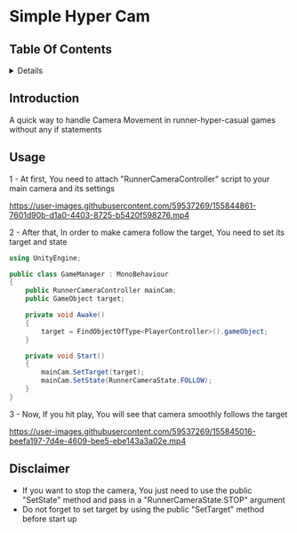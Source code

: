 # Simple Hyper Cam



## Table Of Contents 
 
<details>
<summary>Details</summary>
  
  - [Introduction](#introduction)
  - [Usage](#usage)
  - [Disclaimer](#disclaimer)
    
</details>

## Introduction
A quick way to handle Camera Movement in runner-hyper-casual games without any if statements

## Usage

1 - At first, You need to attach "RunnerCameraController" script to your main camera and its settings

https://user-images.githubusercontent.com/59537269/155844861-7601d90b-d1a0-4403-8725-b5420f598276.mp4

2 -  After that, In order to make camera follow the target, You need to set its target and state

```csharp
using UnityEngine;

public class GameManager : MonoBehaviour
{
    public RunnerCameraController mainCam;
    public GameObject target;

    private void Awake()
    {
        target = FindObjectOfType<PlayerController>().gameObject;
    }

    private void Start()
    {
        mainCam.SetTarget(target);
        mainCam.SetState(RunnerCameraState.FOLLOW);
    }
}

```
3 -  Now, If you hit play, You will see that camera smoothly follows the target

https://user-images.githubusercontent.com/59537269/155845016-beefa197-7d4e-4609-bee5-ebe143a3a02e.mp4


## Disclaimer

- If you want to stop the camera, You just need to use the public "SetState" method and pass in a "RunnerCameraState.STOP" argument
- Do not forget to set target by using the public "SetTarget" method before start up
